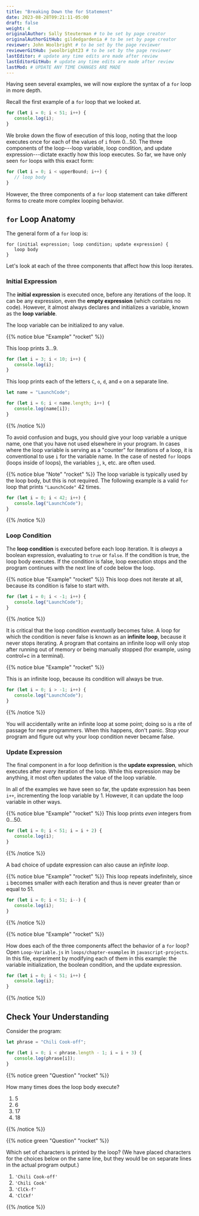 ```yaml
---
title: "Breaking Down the for Statement"
date: 2023-08-28T09:21:11-05:00
draft: false
weight: 4
originalAuthor: Sally Steuterman # to be set by page creator
originalAuthorGitHub: gildedgardenia # to be set by page creator
reviewer: John Woolbright # to be set by the page reviewer
reviewerGitHub: jwoolbright23 # to be set by the page reviewer
lastEditor: # update any time edits are made after review
lastEditorGitHub: # update any time edits are made after review
lastMod: # UPDATE ANY TIME CHANGES ARE MADE
---
```


Having seen several examples, we will now explore the syntax of a `for` loop
in more depth.

Recall the first example of a `for` loop that we looked at.

```js {linenos=table}
for (let i = 0; i < 51; i++) {
   console.log(i);
}
```

We broke down the flow of execution of this loop, noting that the loop executes
once for each of the values of `i` from 0...50. The three components of the
loop---loop variable, loop condition, and update expression---dictate exactly
how this loop executes. So far, we have only seen `for` loops with this exact
form:

```js {linenos=table}
for (let i = 0; i < upperBound; i++) {
   // loop body
}
```

However, the three components of a `for` loop statement can take different
forms to create more complex looping behavior.

## `for` Loop Anatomy

The general form of a `for` loop is:

```console
for (initial expression; loop condition; update expression) {
   loop body
}
```

Let's look at each of the three components that affect how this loop iterates.

### Initial Expression

The **initial expression** is executed once, before any iterations of the loop.
It can be any expression, even the **empty expression** (which contains no
code). However, it almost always declares and initializes a variable, known as
the **loop variable**.

The loop variable can be initialized to any value.

{{% notice blue "Example" "rocket" %}}

   This loop prints 3...9.

   ```js {linenos=table}
   for (let i = 3; i < 10; i++) {
      console.log(i);
   }
   ```

   This loop prints each of the letters `C`, `o`, `d`, and `e` on a separate line.

   ```js {linenos=table}
   let name = "LaunchCode";

   for (let i = 6; i < name.length; i++) {
      console.log(name[i]);
   }
   ```

{{% /notice %}}

To avoid confusion and bugs, you should give your loop variable a unique name, one that you have not used elsewhere in your program. In cases where the loop variable is serving as a "counter" for iterations of a loop, it is conventional to use `i` for the variable name. In the case of nested `for` loops (loops inside of loops), the variables `j`, `k`, etc. are often used.

{{% notice blue "Note" "rocket" %}}
   The loop variable is typically used by the loop body, but this is not
   required. The following example is a valid `for` loop that prints
   `"LaunchCode"` 42 times.

   ```js {linenos=table}
   for (let i = 0; i < 42; i++) {
      console.log("LaunchCode");
   }
   ```
{{% /notice %}}

### Loop Condition

The **loop condition** is executed before each loop iteration. It is *always* a
boolean expression, evaluating to `true` or `false`. If the condition is
true, the loop body executes. If the condition is false, loop execution stops
and the program continues with the next line of code below the loop.

{{% notice blue "Example" "rocket" %}}
   This loop does not iterate at all, because its condition is false to start with.

   ```js {linenos=table}
   for (let i = 0; i < -1; i++) {
      console.log("LaunchCode");
   }
   ```

{{% /notice %}}

It is critical that the loop condition *eventually* becomes false. A loop for
which the condition is never false is known as an **infinite loop**, because it
never stops iterating. A program that contains an infinite loop will only stop
after running out of memory or being manually stopped (for example, using
control+c in a terminal).

{{% notice blue "Example" "rocket" %}}

   This is an infinite loop, because its condition will always be true.

   ```js {linenos=table}
   for (let i = 0; i > -1; i++) {
      console.log("LaunchCode");
   }
   ```

{{% /notice %}}

You will accidentally write an infinite loop at some point; doing so is a rite
of passage for new programmers. When this happens, don't panic. Stop your
program and figure out why your loop condition never became false.

### Update Expression

The final component in a for loop definition is the **update expression**,
which executes after *every* iteration of the loop. While this expression may
be anything, it most often updates the value of the loop variable.

In all of the examples we have seen so far, the update expression has been
`i++`, incrementing the loop variable by 1. However, it can update the loop
variable in other ways.

{{% notice blue "Example" "rocket" %}}
   This loop prints *even* integers from 0...50.

   ```js {linenos=table}
   for (let i = 0; i < 51; i = i + 2) {
      console.log(i);
   }
   ```
{{% /notice %}}

A bad choice of update expression can also cause an *infinite loop*.

{{% notice blue "Example" "rocket" %}}
   This loop repeats indefinitely, since `i` becomes smaller with each
   iteration and thus is never greater than or equal to 51.

   ```js {linenos=table}
   for (let i = 0; i < 51; i--) {
      console.log(i);
   }
   ```
{{% /notice %}}

{{% notice blue "Example" "rocket" %}}

   How does each of the three components affect the behavior of a `for` loop? Open `Loop-Variable.js` in `loops/chapter-examples` in `javascript-projects`.
   In this file, experiment by modifying each of them in this example: the variable
   initialization, the boolean condition, and the update expression.

   ```js {linenos=table}
   for (let i = 0; i < 51; i++) {
      console.log(i);
   }
   ```

{{% /notice %}}

## Check Your Understanding

Consider the program:

```js {linenos=true}
let phrase = "Chili Cook-off";

for (let i = 0; i < phrase.length - 1; i = i + 3) {
   console.log(phrase[i]);
}
```

{{% notice green "Question" "rocket" %}}

   How many times does the loop body execute?

   1. 5
   1. 6
   1. 17
   1. 18

{{% /notice %}}

<!-- 5 times! -->

{{% notice green "Question" "rocket" %}}

   Which set of characters is printed by the loop? (We have placed characters for the choices below on the same line, but they would be on separate lines in the actual program output.)

   1. `'Chili Cook-off'`
   1. `'Chili Cook'`
   1. `'ClCk-f'`
   1. `'ClCkf'`

{{% /notice %}}

<!-- d, ClCkf>